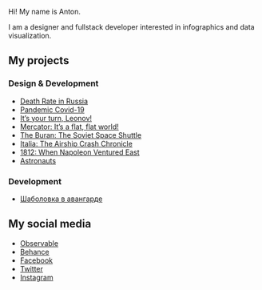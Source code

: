 Hi! My name is Anton.

I am a designer and fullstack developer interested in infographics and data visualization.

## My projects

### Design & Development
- [Death Rate in Russia](https://mizinov.pro/deaths-in-russia/en/)
- [Pandemic Covid-19](https://mizinov.pro/covid/en/)
- [It’s your turn, Leonov!](https://leonov-in-space.tass.com/)
- [Mercator: It’s a flat, flat world!](https://mercator.tass.com/)
- [The Buran: The Soviet Space Shuttle](https://buran.tass.com/)
- [Italia: The Airship Crash Chronicle](https://italia.tass.com/)
- [1812: When Napoleon Ventured East](https://1812.tass.ru/en)
- [Astronauts](https://spacemen.tass.ru/en)

### Development
- [Шаболовка в авангарде](https://spec.tass.ru/avangard-na-shabolovke)

## My social media
- [Observable](https://observablehq.com/@mizinov?tab=notebooks)
- [Behance](https://www.behance.net/quillcraft)
- [Facebook](https://www.facebook.com/anton.mizinov)
- [Twitter](https://twitter.com/anton_mizinov)
- [Instagram](https://www.instagram.com/quillcraft)
